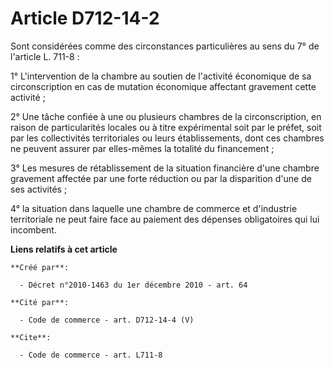 # Article D712-14-2

Sont considérées comme des circonstances particulières au sens du 7° de l'article L. 711-8 :

1° L'intervention de la chambre au soutien de l'activité économique de sa circonscription en cas de mutation économique
affectant gravement cette activité ;

2° Une tâche confiée à une ou plusieurs chambres de la circonscription, en raison de particularités locales ou à titre
expérimental soit par le préfet, soit par les collectivités territoriales ou leurs établissements, dont ces chambres ne
peuvent assurer par elles-mêmes la totalité du financement ;

3° Les mesures de rétablissement de la situation financière d'une chambre gravement affectée par une forte réduction ou par
la disparition d'une de ses activités ;

4° la situation dans laquelle une chambre de commerce et d'industrie territoriale ne peut faire face au paiement des dépenses
obligatoires qui lui incombent.

**Liens relatifs à cet article**

	**Créé par**:

	  - Décret n°2010-1463 du 1er décembre 2010 - art. 64

	**Cité par**:

	  - Code de commerce - art. D712-14-4 (V)

	**Cite**:

	  - Code de commerce - art. L711-8
